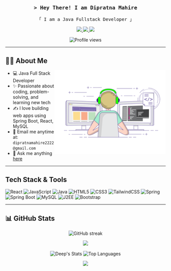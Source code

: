<!-- Intro -->
<h3 align="center">
  <samp>&gt; Hey There! I am <b>Dipratna Mahire</b> </samp>
</h3>

<p align="center">
  <samp>「 I am a Java Fullstack Developer 」</samp>
</p>

<p align="center">
 <a href="https://www.linkedin.com/in/deepmahire1122/" target="_blank">
  <img src="https://img.shields.io/badge/LinkedIn-0077B5?style=for-the-badge&logo=linkedin&logoColor=white" />
 </a>
 <a href="https://www.instagram.com/_jack_sparrow_1122/?hl=en" target="_blank">
  <img src="https://img.shields.io/badge/Instagram-fe4164?style=for-the-badge&logo=instagram&logoColor=white" />
 </a>
 <a href="https://app.joinsuperset.com/students/profile" target="_blank">
  <img src="https://img.shields.io/badge/Superset-1A73E8?style=for-the-badge&logo=apache%20superset&logoColor=white" />
 </a>
</p>

<p align="center">
  <img src="https://komarev.com/ghpvc/?username=Deep-mahire&style=for-the-badge&color=blue" alt="Profile views"/>
</p>

---

## 🧑‍💻 About Me

<img align="right" width="350" src="git.gif" alt="coding" />

- 💻 Java Full Stack Developer
- ✨ Passionate about coding, problem-solving, and learning new tech
- ✍️ I love building web apps using Spring Boot, React, MySQL
- 📧 Email me anytime at: `dipratnamahire2222@gmail.com`
- 💬 Ask me anything [here](https://www.linkedin.com/in/deepmahire1122/)

---

##  Tech Stack & Tools

![React](https://img.shields.io/badge/-React-61DBFB?style=for-the-badge&labelColor=black&logo=react&logoColor=61DBFB)
![JavaScript](https://img.shields.io/badge/Javascript-F0DB4F?style=for-the-badge&labelColor=black&logo=javascript&logoColor=F0DB4F)
![Java](https://img.shields.io/badge/Java-ED8B00?style=for-the-badge&labelColor=black&logo=java&logoColor=ED8B00)
![HTML5](https://img.shields.io/badge/HTML5-E34F26?style=for-the-badge&logo=html5&logoColor=white)
![CSS3](https://img.shields.io/badge/CSS3-1572B6?style=for-the-badge&logo=css3&logoColor=white)
![TailwindCSS](https://img.shields.io/badge/TailwindCSS-38B2AC?style=for-the-badge&labelColor=black&logo=tailwind-css&logoColor=38B2AC)
![Spring](https://img.shields.io/badge/Spring-6DB33F?style=for-the-badge&labelColor=black&logo=spring&logoColor=6DB33F)
![Spring Boot](https://img.shields.io/badge/Spring_Boot-6DB33F?style=for-the-badge&labelColor=black&logo=spring-boot&logoColor=white)
![MySQL](https://img.shields.io/badge/MySQL-4479A1?style=for-the-badge&labelColor=black&logo=mysql&logoColor=white)
![J2EE](https://img.shields.io/badge/J2EE-007396?style=for-the-badge&labelColor=black)
![Bootstrap](https://img.shields.io/badge/Bootstrap-563D7C?style=for-the-badge&logo=bootstrap&logoColor=white)


---

## 📊 GitHub Stats

<p align="center">
  <img src="https://github-readme-streak-stats.herokuapp.com/?user=Deep-mahire&theme=radical&border=7F3FBF&background=0D1117" alt="GitHub streak"/>
</p>

<p align="center">
  <img src="https://github-profile-summary-cards.vercel.app/api/cards/profile-details?username=Deep-mahire&theme=radical" />
</p>

<p align="center">
  <img alt="Deep's Stats" src="https://denvercoder1-github-readme-stats.vercel.app/api?username=Deep-mahire&show_icons=true&count_private=true&theme=react&border_color=7F3FBF&bg_color=0D1117&title_color=F85D7F&icon_color=F8D866" height="192px" />
  <img alt="Top Languages" src="https://denvercoder1-github-readme-stats.vercel.app/api/top-langs/?username=Deep-mahire&langs_count=8&layout=compact&theme=react&border_color=7F3FBF&bg_color=0D1117&title_color=F85D7F&icon_color=F8D866" height="192px" />
</p>

<p align="center">
  <img src="https://github-readme-activity-graph.vercel.app/graph?username=Deep-mahire&custom_title=Deep%Mahire's%20GitHub%20Activity%20Graph&bg_color=0D1117&color=7F3FBF&line=7F3FBF&point=7F3FBF&area_color=FFFFFF&title_color=FFFFFF&area=true" />
</p>
